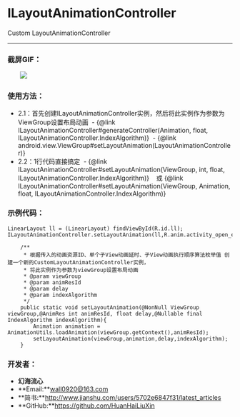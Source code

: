 # ILayoutAnimationController
Custom LayoutAnimationController
***
### 截屏GIF：
&emsp;&emsp;![](https://github.com/HuanHaiLiuXin/ILayoutAnimationController/blob/master/Screenshots/ILayoutAnimationController%E5%BD%95%E5%B1%8F.gif)   

### 使用方法：
- 2.1：首先创建ILayoutAnimationController实例，然后将此实例作为参数为ViewGroup设置布局动画
  - {@link ILayoutAnimationController#generateController(Animation, float, ILayoutAnimationController.IndexAlgorithm)}
  - {@link android.view.ViewGroup#setLayoutAnimation(LayoutAnimationController)}
- 2.2：1行代码直接搞定
  - {@link ILayoutAnimationController#setLayoutAnimation(ViewGroup, int, float, ILayoutAnimationController.IndexAlgorithm)}
    或
    {@link ILayoutAnimationController#setLayoutAnimation(ViewGroup, Animation, float, ILayoutAnimationController.IndexAlgorithm)}

### 示例代码：
```
LinearLayout ll = (LinearLayout) findViewById(R.id.ll);
ILayoutAnimationController.setLayoutAnimation(ll,R.anim.activity_open_enter,0.8f,ILayoutAnimationController.IndexAlgorithm.INDEXSIMPLEPENDULUM);

    /**
     * 根据传入的动画资源ID、单个子View动画延时、子View动画执行顺序算法枚举值 创建一个新的CustomLayoutAnimationController实例，
     * 将此实例作为参数为viewGroup设置布局动画
     * @param viewGroup
     * @param animResId
     * @param delay
     * @param indexAlgorithm
     */
    public static void setLayoutAnimation(@NonNull ViewGroup viewGroup,@AnimRes int animResId, float delay,@Nullable final IndexAlgorithm indexAlgorithm){
        Animation animation = AnimationUtils.loadAnimation(viewGroup.getContext(),animResId);
        setLayoutAnimation(viewGroup,animation,delay,indexAlgorithm);
    }
```

### 开发者：
- **幻海流心**  
- **Email:**wall0920@163.com  
- **简书:**http://www.jianshu.com/users/5702e6847f31/latest_articles  
- **GitHub:**https://github.com/HuanHaiLiuXin
